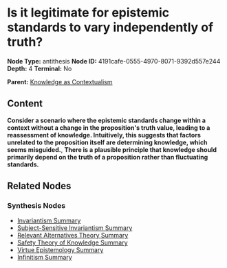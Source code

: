 # Is it legitimate for epistemic standards to vary independently of truth?

**Node Type:** antithesis
**Node ID:** 4191cafe-0555-4970-8071-9392d557e244
**Depth:** 4
**Terminal:** No

**Parent:** [Knowledge as Contextualism](knowledge-as-contextualism-synthesis-538725f1-b120-4d3f-8b35-0f58e197b27a.md)

## Content

**Consider a scenario where the epistemic standards change within a context without a change in the proposition's truth value, leading to a reassessment of knowledge. Intuitively, this suggests that factors unrelated to the proposition itself are determining knowledge, which seems misguided.**, **There is a plausible principle that knowledge should primarily depend on the truth of a proposition rather than fluctuating standards.**

## Related Nodes

### Synthesis Nodes

- [Invariantism Summary](invariantism-summary-synthesis-eb5e7b01-f49c-42e6-8637-7c187eee74db.md)
- [Subject-Sensitive Invariantism Summary](subject-sensitive-invariantism-summary-synthesis-0a591364-827a-4938-8bf1-23745ae72343.md)
- [Relevant Alternatives Theory Summary](relevant-alternatives-theory-summary-synthesis-45ca23cf-ad03-4746-bd71-54bf5b494e61.md)
- [Safety Theory of Knowledge Summary](safety-theory-of-knowledge-summary-synthesis-29537df8-ca38-4d5f-b704-419b8afd5d2b.md)
- [Virtue Epistemology Summary](virtue-epistemology-summary-synthesis-4c095cd2-8914-49b3-a490-a913d76c94fd.md)
- [Infinitism Summary](infinitism-summary-synthesis-81ffec77-55e7-4233-b9a3-30171d47387e.md)
